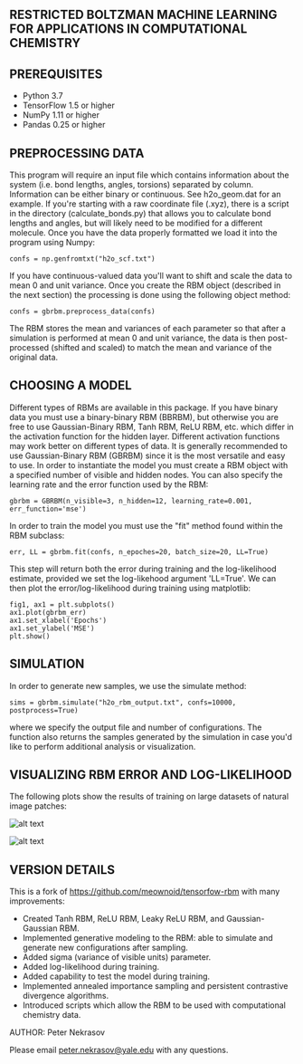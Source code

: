 ## RESTRICTED BOLTZMAN MACHINE LEARNING FOR APPLICATIONS IN COMPUTATIONAL CHEMISTRY 

## PREREQUISITES 

- Python 3.7
- TensorFlow 1.5 or higher
- NumPy 1.11 or higher
- Pandas 0.25 or higher

## PREPROCESSING DATA 

This program will require an input file which contains information about the system (i.e. bond lengths, angles, torsions) separated by column. Information can be either binary or continuous. See h2o_geom.dat for an example. If you're starting with a raw coordinate file (.xyz), there is a script in the directory (calculate_bonds.py) that allows you to calculate bond lengths and angles, but will likely need to be modified for a different molecule. Once you have the data properly formatted we load it into the program using Numpy:

```
confs = np.genfromtxt("h2o_scf.txt")
```

If you have continuous-valued data you'll want to shift and scale the data to mean 0 and unit variance. Once you create the RBM object (described in the next section) the processing is done using the following object method:

```
confs = gbrbm.preprocess_data(confs)
```

The RBM stores the mean and variances of each parameter so that after a simulation is performed at mean 0 and unit variance, the data is then post-processed (shifted and scaled) to match the mean and variance of the original data. 

## CHOOSING A MODEL

Different types of RBMs are available in this package. If you have binary data you must use a binary-binary RBM (BBRBM), but otherwise you are free to use Gaussian-Binary RBM, Tanh RBM, ReLU RBM, etc. which differ in the activation function for the hidden layer. Different activation functions may work better on different types of data. It is generally recommended to use Gaussian-Binary RBM (GBRBM) since it is the most versatile and easy to use. In order to instantiate the model you must create a RBM object with a specified number of visible and hidden nodes. You can also specify the learning rate and the error function used by the RBM:

```
gbrbm = GBRBM(n_visible=3, n_hidden=12, learning_rate=0.001, err_function='mse')
```

In order to train the model you must use the "fit" method found within the RBM subclass:

```
err, LL = gbrbm.fit(confs, n_epoches=20, batch_size=20, LL=True)
```

This step will return both the error during training and the log-likelihood estimate, provided we set the log-likehood argument 'LL=True'. We can then plot the error/log-likelihood during training using matplotlib:

```
fig1, ax1 = plt.subplots()
ax1.plot(gbrbm_err)
ax1.set_xlabel('Epochs')
ax1.set_ylabel('MSE')
plt.show()
```

## SIMULATION

In order to generate new samples, we use the simulate method:

```
sims = gbrbm.simulate("h2o_rbm_output.txt", confs=10000, postprocess=True)
```

where we specify the output file and number of configurations. The function also returns the samples generated by the simulation in case you'd like to perform additional analysis or visualization.

## VISUALIZING RBM ERROR AND LOG-LIKELIHOOD

The following plots show the results of training on large datasets of natural image patches:

![alt text](https://github.com/peter1255/RBM_chem/blob/main/reconstruction_error_of_rbms_smoother.png)

![alt text](https://github.com/peter1255/RBM_chem/blob/main/mle_rbm_comparison_natural_images.png)

## VERSION DETAILS 

This is a fork of https://github.com/meownoid/tensorfow-rbm with many improvements:
- Created Tanh RBM, ReLU RBM, Leaky ReLU RBM, and Gaussian-Gaussian RBM.
- Implemented generative modeling to the RBM: able to simulate and generate new configurations after sampling. 
- Added sigma (variance of visible units) parameter. 
- Added log-likelihood during training. 
- Added capability to test the model during training. 
- Implemented annealed importance sampling and persistent contrastive divergence algorithms. 
- Introduced scripts which allow the RBM to be used with computational chemistry data. 

AUTHOR: Peter Nekrasov

Please email peter.nekrasov@yale.edu with any questions.
